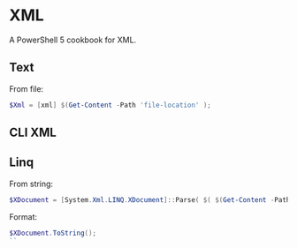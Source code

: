 # XML
A PowerShell 5 cookbook for XML.

## Text

From file:
```powershell
$Xml = [xml] $(Get-Content -Path 'file-location' );
```

## CLI XML


## Linq

From string:
```powershell
$XDocument = [System.Xml.LINQ.XDocument]::Parse( $( $(Get-Content -Path 'file-location') -join '') );
```

Format:
```powershell
$XDocument.ToString();
``